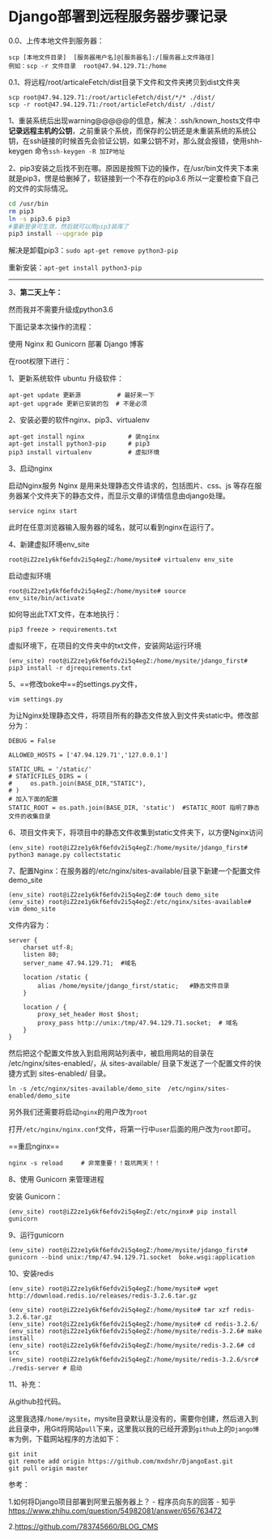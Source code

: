 # Django部署到远程服务器步骤记录

0.0、上传本地文件到服务器：

```
scp [本地文件目录]  [服务器用户名]@[服务器名]:/[服务器上文件路径]
例如：scp -r 文件目录  root@47.94.129.71:/home
```

0.1、将远程/root/articaleFetch/dist目录下文件和文件夹拷贝到dist文件夹

```
scp root@47.94.129.71:/root/articleFetch/dist/*/* ./dist/
scp -r root@47.94.129.71:/root/articleFetch/dist/ ./dist/

```

1、重装系统后出现warning@@@@@的信息，解决：.ssh/known_hosts文件中**记录远程主机的公钥**，之前重装个系统，而保存的公钥还是未重装系统的系统公钥，在ssh链接的时候首先会验证公钥，如果公钥不对，那么就会报错，使用shh-keygen 命令`ssh-keygen -R 加IP地址`

2、pip3安装之后找不到在哪。原因是按照下边的操作，在/usr/bin文件夹下本来就是pip3，愣是给删掉了，软链接到一个不存在的pip3.6  所以一定要检查下自己的文件的实际情况。

```bash
cd /usr/bin
rm pip3
ln -s pip3.6 pip3
#重新登录可生效，然后就可以用pip3装库了
pip3 install --upgrade pip
```

解决是卸载pip3：`sudo apt-get remove python3-pip`

重新安装：`apt-get install python3-pip`

------

3、**第二天上午：**

然而我并不需要升级成python3.6

下面记录本次操作的流程：

使用 Nginx 和 Gunicorn 部署 Django 博客

在root权限下进行：

1、更新系统软件 ubuntu 升级软件：

```
apt-get update 更新源          # 最好来一下
apt-get upgrade 更新已安装的包  # 不是必须
```

2、安装必要的软件nginx、pip3、virtualenv

```
apt-get install nginx            # 装nginx
apt-get install python3-pip      # pip3
pip3 install virtualenv          # 虚拟环境
```



3、启动nginx

启动Nginx服务 Nginx 是用来处理静态文件请求的，包括图片、css、js 等存在服务器某个文件夹下的静态文件，而显示文章的详情信息由django处理。

```
service nginx start
```

此时在任意浏览器输入服务器的域名，就可以看到nginx在运行了。

4、新建虚拟环境env_site

```
root@iZ2ze1y6kf6efdv2i5q4egZ:/home/mysite# virtualenv env_site
```

启动虚拟环境

```
root@iZ2ze1y6kf6efdv2i5q4egZ:/home/mysite# source env_site/bin/activate
```

如何导出此TXT文件，在本地执行：

```
pip3 freeze > requirements.txt
```

虚拟环境下，在项目的文件夹中的txt文件，安装网站运行环境

```
(env_site) root@iZ2ze1y6kf6efdv2i5q4egZ:/home/mysite/jdango_first# pip3 install -r djrequirements.txt 
```

5、==修改boke中==的settings.py文件，

```
vim settings.py 
```

为让Nginx处理静态文件，将项目所有的静态文件放入到文件夹static中。修改部分为：

```
DEBUG = False
```

```
ALLOWED_HOSTS = ['47.94.129.71','127.0.0.1']
```

```
STATIC_URL = '/static/'
# STATICFILES_DIRS = (
#     os.path.join(BASE_DIR,"STATIC"),
# )
# 加入下面的配置
STATIC_ROOT = os.path.join(BASE_DIR, 'static')  #STATIC_ROOT 指明了静态文件的收集目录
```



6、项目文件夹下，将项目中的静态文件收集到static文件夹下，以方便Nginx访问

```
(env_site) root@iZ2ze1y6kf6efdv2i5q4egZ:/home/mysite/jdango_first# python3 manage.py collectstatic
```

7、配置Nginx：在服务器的/etc/nginx/sites-available/目录下新建一个配置文件demo_site

```
(env_site) root@iZ2ze1y6kf6efdv2i5q4egZ:d# touch demo_site
(env_site) root@iZ2ze1y6kf6efdv2i5q4egZ:/etc/nginx/sites-available# vim demo_site 
```

文件内容为：

```
server {
    charset utf-8;
    listen 80;
    server_name 47.94.129.71;  #域名

    location /static {
        alias /home/mysite/jdango_first/static;   #静态文件目录
    }

    location / {
        proxy_set_header Host $host;
        proxy_pass http://unix:/tmp/47.94.129.71.socket;  # 域名
    }
}

```

然后把这个配置文件放入到启用网站列表中，被启用网站的目录在 /etc/nginx/sites-enabled/，从 sites-available/ 目录下发送了一个配置文件的快捷方式到 sites-enabled/ 目录。

```
ln -s /etc/nginx/sites-available/demo_site  /etc/nginx/sites-enabled/demo_site
```

另外我们还需要将启动`nginx`的用户改为`root`

打开`/etc/nginx/nginx.conf`文件，将第一行中`user`后面的用户改为`root`即可。

==重启nginx==

```
nginx -s reload     # 非常重要！！栽坑两天！！
```

8、使用 Gunicorn 来管理进程

安装 Gunicorn：

```
(env_site) root@iZ2ze1y6kf6efdv2i5q4egZ:/etc/nginx# pip install gunicorn
```

9、运行gunicorn

```
(env_site) root@iZ2ze1y6kf6efdv2i5q4egZ:/home/mysite/jdango_first# gunicorn --bind unix:/tmp/47.94.129.71.socket  boke.wsgi:application
```

10、安装redis

```
(env_site) root@iZ2ze1y6kf6efdv2i5q4egZ:/home/mysite# wget http://download.redis.io/releases/redis-3.2.6.tar.gz

(env_site) root@iZ2ze1y6kf6efdv2i5q4egZ:/home/mysite# tar xzf redis-3.2.6.tar.gz 
(env_site) root@iZ2ze1y6kf6efdv2i5q4egZ:/home/mysite# cd redis-3.2.6/
(env_site) root@iZ2ze1y6kf6efdv2i5q4egZ:/home/mysite/redis-3.2.6# make install
(env_site) root@iZ2ze1y6kf6efdv2i5q4egZ:/home/mysite/redis-3.2.6# cd src
(env_site) root@iZ2ze1y6kf6efdv2i5q4egZ:/home/mysite/redis-3.2.6/src# ./redis-server # 启动
```

11、补充：

从github拉代码。

这里我选择`/home/mysite`，mysite目录默认是没有的，需要你创建，然后进入到此目录中，用Git将网站`pull`下来，这里我以我的已经开源到`github`上的`Django博客`为例，下载网站程序的方法如下：

```
git init
git remote add origin https://github.com/mxdshr/DjangoEast.git
git pull origin master
```



参考：

1.如何将Django项目部署到阿里云服务器上？ - 程序员向东的回答 - 知乎
https://www.zhihu.com/question/54982081/answer/656763472

2.https://github.com/783745660/BLOG_CMS